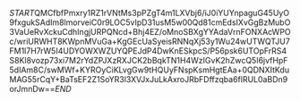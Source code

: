 $START$QMCfbfPmxry1RZ1rVNtMs3pPZgT4m1LXVbj6/iJ0iYUYnpaguG45UyO9fxgukSAdIm8lmorveiC0r9LOC5vIpD31usM5w00Qd81cmEdsIXvGgBzMubO3VaUeRvXckuCdhIngjURPQNcd+Bhj4EZ/oMnoSBXgYYAdaVrnFONXAcWPOc/wriURWHT8KWpnMVuGa+KgGEcUaSyeisRNNqXj53y1Wu24wUTWQTJU7FM1l7H7rW5I4UDYOWXWZUYQPEJdP4DwKnESkpcS/P56psk6UTOpFrRS4S8Kl8vozp73xi7M2rYdZPJXzRXJCK2bBqkTN1H4WzIGvK2hZwcQ5I6jvfHpF5dIAm8C/swMWf+KYROyCiKLvgGw9tHQUyFNspKsmHgtEAa+0QDNXItKduMAG55rCqY+BaTsEF2Z1SoYR3l3XVJxJuLkAxroJRbFDffzqba6flRUL0aBDn9orJmnDw==$END$